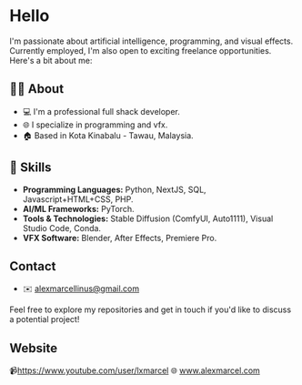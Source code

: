 # Hello 

I'm passionate about artificial intelligence, programming, and visual effects. 
Currently employed, I'm also open to exciting freelance opportunities. Here's a bit about me:

## 👨‍💻 About

- 💻 I'm a professional full shack developer.
- 🌐 I specialize in programming and vfx.
- 🏠 Based in Kota Kinabalu - Tawau, Malaysia.

## 🚀 Skills

- **Programming Languages:** Python, NextJS, SQL, Javascript+HTML+CSS, PHP.
- **AI/ML Frameworks:** PyTorch.
- **Tools & Technologies:** Stable Diffusion (ComfyUI, Auto1111), Visual Studio Code, Conda.
- **VFX Software:** Blender, After Effects, Premiere Pro.

## Contact

- ✉️ alexmarcellinus@gmail.com

Feel free to explore my repositories and get in touch if you'd like to discuss a potential project!

## Website

📹https://www.youtube.com/user/lxmarcel
🌐 www.alexmarcel.com


